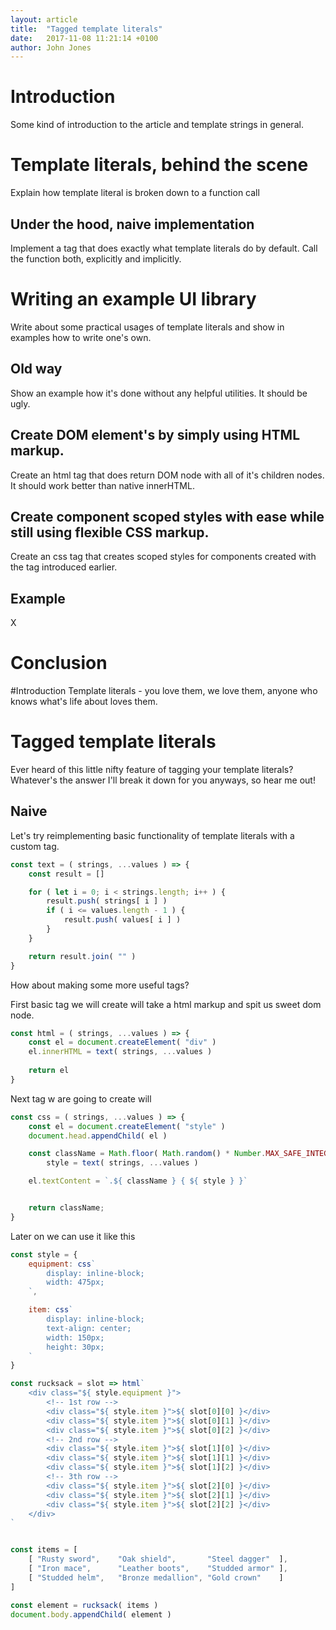 ```yaml
---
layout: article
title:  "Tagged template literals"
date:   2017-11-08 11:21:14 +0100
author: John Jones
---
```



# Introduction
Some kind of introduction to the article and template strings in general.

# Template literals, behind the scene
Explain how template literal is broken down to a function call
## Under the hood, naive implementation
Implement a tag that does exactly what template literals do by default. Call the function both, explicitly and implicitly.

# Writing an example UI library
Write about some practical usages of template literals and show in examples how to write one's own.
## Old way
Show an example how it's done without any helpful utilities. It should be ugly.
## Create DOM element's by simply using HTML markup. 
Create an html tag that does return DOM node with all of it's children nodes. It should work better than native innerHTML.
## Create component scoped styles with ease while still using flexible CSS markup.
Create an css tag that creates scoped styles for components created with the tag introduced earlier.
## Example
X

# Conclusion





#Introduction
Template literals - you love them, we love them, anyone who knows what's life about loves them.  

# Tagged template literals
Ever heard of this little nifty feature of tagging your template literals?
Whatever's the answer I'll break it down for you anyways, so hear me out!

## Naive
Let's try reimplementing basic functionality of template literals with a custom tag.
```javascript
const text = ( strings, ...values ) => {
    const result = []

    for ( let i = 0; i < strings.length; i++ ) {
        result.push( strings[ i ] )
        if ( i <= values.length - 1 ) {
            result.push( values[ i ] )
        }
    }

    return result.join( "" )
}
```


How about making some more useful tags?

First basic tag we will create will take a html markup and spit us sweet dom node.
```javascript
const html = ( strings, ...values ) => {
    const el = document.createElement( "div" )
    el.innerHTML = text( strings, ...values )
    
    return el 
}
```

Next tag w are going to create will 
```javascript
const css = ( strings, ...values ) => {
    const el = document.createElement( "style" )
    document.head.appendChild( el )

    const className = Math.floor( Math.random() * Number.MAX_SAFE_INTEGER ),
        style = text( strings, ...values )

    el.textContent = `.${ className } { ${ style } }`


    return className;
}
```


Later on we can use it like this
```javascript
const style = {
    equipment: css`
        display: inline-block;
        width: 475px;
    `,

    item: css`
        display: inline-block;
        text-align: center;
        width: 150px;
        height: 30px;
    `
}

const rucksack = slot => html`
    <div class="${ style.equipment }">
        <!-- 1st row -->
        <div class="${ style.item }">${ slot[0][0] }</div>
        <div class="${ style.item }">${ slot[0][1] }</div>
        <div class="${ style.item }">${ slot[0][2] }</div>
        <!-- 2nd row -->
        <div class="${ style.item }">${ slot[1][0] }</div>
        <div class="${ style.item }">${ slot[1][1] }</div>
        <div class="${ style.item }">${ slot[1][2] }</div>
        <!-- 3th row -->
        <div class="${ style.item }">${ slot[2][0] }</div>
        <div class="${ style.item }">${ slot[2][1] }</div>
        <div class="${ style.item }">${ slot[2][2] }</div>
    </div>
`


const items = [
    [ "Rusty sword",    "Oak shield",       "Steel dagger"  ],
    [ "Iron mace",      "Leather boots",    "Studded armor" ],
    [ "Studded helm",   "Bronze medallion", "Gold crown"    ]
]

const element = rucksack( items )
document.body.appendChild( element )   
```